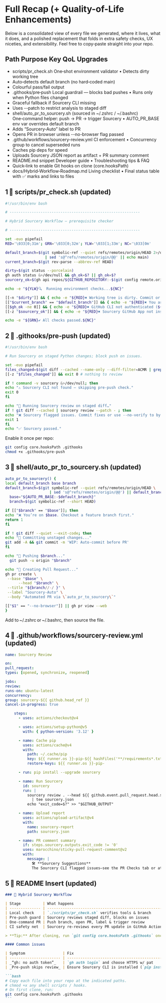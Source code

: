 # Full Recap (+ Quality-of-Life Enhancements)

Below is a consolidated view of every file we generated, where it lives, what it does, and a polished replacement that folds in extra safety checks, UX niceties, and extensibility. Feel free to copy‑paste straight into your repo.

## Path Purpose Key QoL Upgrades

- scripts/pr_check.sh One‑shot environment validator • Detects dirty working tree
- Auto‑detects default branch (no hard‑coded main)
- Colourful pass/fail output
- .githooks/pre‑push Local guardrail — blocks bad pushes • Runs only when Python files changed
- Graceful fallback if Sourcery CLI missing
- Uses --patch to restrict analysis to staged diff
- shell/auto_pr_to_sourcery.sh (sourced in ~/.zshrc / ~/.bashrc) One‑command helper: push → PR → trigger Sourcery • AUTO_PR_BASE env var overrides default branch
- Adds “Sourcery‑Auto” label to PR
- Opens PR in browser unless --no-browser flag passed
- .github/workflows/sourcery-review.yml CI enforcement • Concurrency group to cancel superseded runs
- Caches pip deps for speed
- Uploads Sourcery JSON report as artifact + PR summary comment
- README.md snippet Developer guide • Troubleshooting tips & FAQ
- Quick‑link to enable Git hooks on clone (core.hooksPath)
- docs/Hybrid‑Workflow‑Roadmap.md Living checklist • Final status table with ✅ marks and links to files

## 1 ⃣ scripts/pr_check.sh (updated)

```bash
#!/usr/bin/env bash

# -----------------------------------------------------------

# Hybrid Sourcery Workflow – prerequisite checker

# -----------------------------------------------------------

set -euo pipefail
RED='\033[0;31m'; GRN='\033[0;32m'; YLW='\033[1;33m'; NC='\033[0m'

default_branch=$(git symbolic-ref --quiet refs/remotes/origin/HEAD 2>/dev/null \
                  | sed 's@^refs/remotes/origin/@@' || echo main)
current_branch=$(git rev-parse --abbrev-ref HEAD)

dirty=$(git status --porcelain)
gh auth status &>/dev/null && gh_ok=$? || gh_ok=$?
sourcery_ok=$(gh api repos/${GITHUB_REPOSITORY:-$(git config remote.origin.url | sed -E 's@._github.com[:/](._)\.git@\1@')}/installation 2>/dev/null || true)

echo -e "${YLW}🔍  Running environment checks...${NC}"

[[-n "$dirty"]] && { echo -e "${RED}✖ Working tree is dirty. Commit or stash first.${NC}"; exit 1; }
[["$current_branch" == "$default_branch"]] && { echo -e "${RED}✖ You are on $default_branch — create a feature branch.${NC}"; exit 1; }
[[$gh_ok -ne 0]] && { echo -e "${RED}✖ GitHub CLI not authenticated (${YLW}gh auth login${RED}).${NC}"; exit 1; }
[[-z "$sourcery_ok"]] && { echo -e "${RED}✖ Sourcery GitHub App not installed for this repo.${NC}"; exit 1; }

echo -e "${GRN}✔ All checks passed.${NC}"
```

## 2 ⃣ .githooks/pre‑push (updated)

```bash
#!/usr/bin/env bash

# Run Sourcery on staged Python changes; block push on issues.

set -euo pipefail
files_changed=$(git diff --cached --name-only --diff-filter=ACMR | grep -E '\.py$' || true)
[[-z "$files_changed"]] && exit 0 # nothing to review

if ! command -v sourcery &>/dev/null; then
echo "⚠️ Sourcery CLI not found – skipping pre‑push check."
exit 0
fi

echo "🔮 Running Sourcery review on staged diff…"
if ! git diff --cached | sourcery review --patch - ; then
echo "❌ Sourcery flagged issues. Commit fixes or use --no-verify to bypass."
exit 1
fi
echo "✅ Sourcery passed."
```

Enable it once per repo:

```bash
git config core.hooksPath .githooks
chmod +x .githooks/pre-push
```

## 3 ⃣ shell/auto_pr_to_sourcery.sh (updated)

```bash
auto_pr_to_sourcery() {
local default_branch base branch
default_branch=$(git symbolic-ref --quiet refs/remotes/origin/HEAD \
                    | sed 's@^refs/remotes/origin/@@') || default_branch=main
  base="${AUTO_PR_BASE:-$default_branch}"
  branch=$(git symbolic-ref --short HEAD)

if [["$branch" == "$base"]]; then
echo "❌ You’re on $base. Checkout a feature branch first."
return 1
fi

if ! git diff --quiet --exit-code; then
echo "💾 Committing unstaged changes..."
git add -A && git commit -m 'WIP: Auto‑commit before PR'
fi

echo "🚀 Pushing $branch..."
  git push -u origin "$branch"

echo "📝 Creating Pull Request..."
gh pr create \
 --base "$base" \
      --head "$branch" \
 --title "${branch//-/ }" \
 --label "Sourcery‑Auto" \
 --body "Automated PR via \`auto_pr_to_sourcery\`"

[["$1" == "--no-browser"]] || gh pr view --web
}
```

Add to ~/.zshrc or ~/.bashrc, then source the file.

## 4 ⃣ .github/workflows/sourcery-review.yml (updated)

```yaml
name: Sourcery Review

on:
pull_request:
types: [opened, synchronize, reopened]

jobs:
review:
runs-on: ubuntu-latest
concurrency:
group: sourcery-${{ github.head_ref }}
cancel-in-progress: true

    steps:
      - uses: actions/checkout@v4

      - uses: actions/setup-python@v5
        with: { python-version: '3.12' }

      - name: Cache pip
        uses: actions/cache@v4
        with:
          path: ~/.cache/pip
          key: ${{ runner.os }}-pip-${{ hashFiles('**/requirements*.txt') }}
          restore-keys: ${{ runner.os }}-pip-

      - run: pip install --upgrade sourcery

      - name: Run Sourcery
        id: sourcery
        run: |
          sourcery review . --head ${{ github.event.pull_request.head.sha }} \
            | tee sourcery.json
          echo "exit_code=$?" >> "$GITHUB_OUTPUT"

      - name: Upload report
        uses: actions/upload-artifact@v4
        with:
          name: sourcery-report
          path: sourcery.json

      - name: PR comment summary
        if: steps.sourcery.outputs.exit_code != '0'
        uses: marocchino/sticky-pull-request-comment@v2
        with:
          message: |
            🛠 **Sourcery Suggestions**
            The Sourcery CLI flagged issues—see the PR Checks tab or attached JSON report.

```

## 5 ⃣ README Insert (updated)

````markdown
### 🚀 Hybrid Sourcery Workflow

| Stage          | What happens                                          | File/Command                            |
| -------------- | ----------------------------------------------------- | --------------------------------------- |
| Local check    | `./scripts/pr_check.sh` verifies tools & branch       | `scripts/pr_check.sh`                   |
| Pre‑push guard | Sourcery reviews staged diff, blocks on issues        | `.githooks/pre‑push`                    |
| One‑command PR | Push branch, open PR, label & trigger review          | `auto_pr_to_sourcery`                   |
| CI safety net  | Sourcery re‑reviews every PR update in GitHub Actions | `.github/workflows/sourcery-review.yml` |

> **Tip:** After cloning, run `git config core.hooksPath .githooks` once to activate hooks.

#### Common issues

| Symptom                 | Fix                                                       |
| ----------------------- | --------------------------------------------------------- |
| _“gh: no auth token”_   | `gh auth login` and choose HTTPS w/ pat                   |
| _Pre‑push skips review_ | Ensure Sourcery CLI is installed (`pip install sourcery`) |

```bash
# Copy each file into your repo at the indicated paths.
# chmod +x any shell scripts / hooks.
# On first clone, run:
git config core.hooksPath .githooks
```
````
